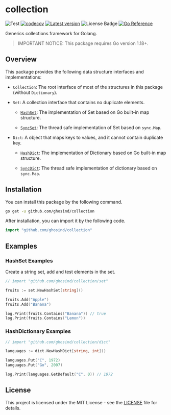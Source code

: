 # collection

![Test](https://github.com/ghosind/collection/workflows/collection/badge.svg)
[![codecov](https://codecov.io/gh/ghosind/collection/branch/main/graph/badge.svg)](https://codecov.io/gh/ghosind/collection)
[![Latest version](https://img.shields.io/github/v/release/ghosind/collection?include_prereleases)](https://github.com/ghosind/collection)
![License Badge](https://img.shields.io/github/license/ghosind/collection)
[![Go Reference](https://pkg.go.dev/badge/github.com/ghosind/collection.svg)](https://pkg.go.dev/github.com/ghosind/collection)

Generics collections framework for Golang.

> IMPORTANT NOTICE: This package requires Go version 1.18+.

## Overview

This package provides the following data structure interfaces and implementations:

- `Collection`: The root interface of most of the structures in this package (without `Dictionary`).

- `Set`: A collection interface that contains no duplicate elements.

    - [`HashSet`](https://pkg.go.dev/github.com/ghosind/collection/set#HashSet): The implementation of Set based on Go built-in map structure.

    - [`SyncSet`](https://pkg.go.dev/github.com/ghosind/collection/set#SyncSet): The thread safe implementation of Set based on `sync.Map`.

- `Dict`: A object that maps keys to values, and it cannot contain duplicate key.

    - [`HashDict`](https://pkg.go.dev/github.com/ghosind/collection/dict#HashDict): The implementation of Dictionary based on Go built-in map structure.

    - [`SyncDict`](https://pkg.go.dev/github.com/ghosind/collection/dict#SyncDict): The thread safe implementation of dictionary based on `sync.Map`.

## Installation

You can install this package by the following command.

```sh
go get -u github.com/ghosind/collection
```

After installation, you can import it by the following code.

```go
import "github.com/ghosind/collection"
```

## Examples

### HashSet Examples

Create a string set, add and test elements in the set.

```go
// import "github.com/ghosind/collection/set"

fruits := set.NewHashSet[string]()

fruits.Add("Apple")
fruits.Add("Banana")

log.Print(fruits.Contains("Banana")) // true
log.Print(fruits.Contains("Lemon"))
```

### HashDictionary Examples

```go
// import "github.com/ghosind/collection/dict"

languages := dict.NewHashDict[string, int]()

languages.Put("C", 1972)
languages.Put("Go", 2007)

log.Print(languages.GetDefault("C", 0)) // 1972
```

## License

This project is licensed under the MIT License - see the [LICENSE](LICENSE) file for details.
